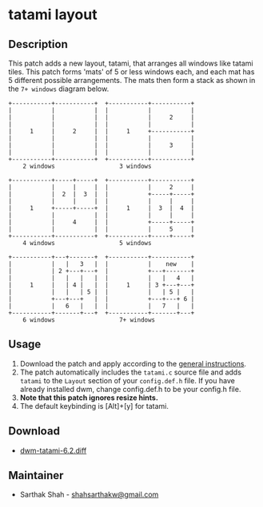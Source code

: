 tatami layout
=============

Description
-----------
This patch adds a new layout, tatami, that arranges all windows like
tatami tiles. This patch forms 'mats' of 5 or less windows each, and
each mat has 5 different possible arrangements. The mats then form a 
stack as shown in the `7+ windows` diagram below.

	+-----------+-----------+  +-----------+-----------+
	|           |           |  |           |           |
	|           |           |  |           |     2     |
	|           |           |  |           |           |
	|     1     |     2     |  |     1     +-----------+
	|           |           |  |           |           |
	|           |           |  |           |     3     |
	|           |           |  |           |           |
	+-----------+-----------+  +-----------+-----------+
		2 windows                  3 windows

	+-----------+-----+-----+  +-----------+-----------+
	|           |     |     |  |           |     2     |
	|           |  2  |  3  |  |           +-----+-----+
	|           |     |     |  |           |     |     |
	|     1     +-----+-----+  |     1     |  3  |  4  |
	|           |           |  |           |     |     |
	|           |     4     |  |           +-----+-----+
	|           |           |  |           |     5     |
	+-----------+-----------+  +-----------+-----+-----+
		4 windows                  5 windows

	+-----------+---+-------+  +-----------+-----------+
	|           |   |   3   |  |           |    new    |
	|           | 2 +---+---+  |           +---+-------+
	|           |   |   |   |  |           |   |   4   |
	|     1     |   | 4 |   |  |     1     | 3 +---+---+
	|           |   |   | 5 |  |           |   | 5 |   |
	|           +---+---+   |  |           +---+---+ 6 |
	|           |   6   |   |  |           |   7   |   |
	+-----------+-------+---+  +-----------+-------+---+
		6 windows                  7+ windows


Usage
-----
1. Download the patch and apply according to the [general instructions](.).
2. The patch automatically includes the `tatami.c` source file and adds `tatami` 
to the `Layout` section of your `config.def.h` file. If you have already installed
dwm, change config.def.h to be your config.h file.
3. **Note that this patch ignores resize hints.**
3. The default keybinding is [Alt]+[y] for tatami.

Download
--------
* [dwm-tatami-6.2.diff](dwm-tatami-6.2.diff)

Maintainer
----------
* Sarthak Shah - <shahsarthakw@gmail.com>
